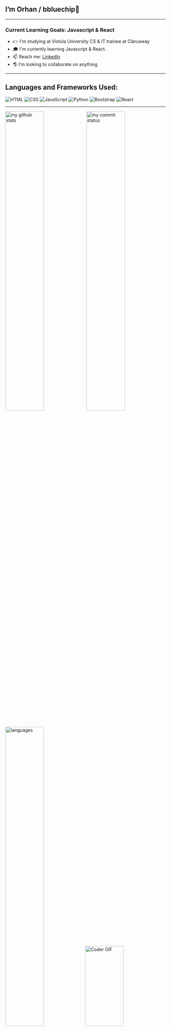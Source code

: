 ## I’m Orhan / bbluechip🎫

---

<!-- ### Current Project: -->

### Current Learning Goals: Javascript & React

- 👉 I'm studying at Vistula University CS & IT trainee at Clarusway
- 🎓 I'm currently learning Javascript & React.
- 📫 Reach me: [LinkedIn](https://www.linkedin.com/in/orhan-berk-d-2a8a7b238/)
- 🌎 I’m looking to collaborate on anything

---

## Languages and Frameworks Used:

![HTML](https://img.shields.io/badge/-HTML5-E34F26?logo=html5&logoColor=white&style=for-the-badge)
![CSS](https://img.shields.io/badge/-CSS3-1572B6?logo=css3&logoColor=white&style=for-the-badge)
![JavaScript](https://img.shields.io/badge/-JavaScript-F7DF1E?logo=javascript&logoColor=white&style=for-the-badge)
![Python](https://img.shields.io/badge/-Python-3776AB?logo=python&logoColor=white&style=for-the-badge)
![Bootstrap](https://img.shields.io/badge/-Bootstrap-7952B3?logo=bootstrap&logoColor=white&style=for-the-badge)
![React](https://img.shields.io/badge/React-20232A?style=for-the-badge&logo=react&logoColor=61DAFB)

---

<img src="https://github-readme-stats.vercel.app/api?username=bbluechip&theme=tokyonight-dark&show_icons=true" alt="my github stats" width="49%"/>&nbsp;
<img src="https://github-readme-streak-stats.herokuapp.com/?user=bbluechip&theme=tokyonight-dark&show_icons=true" alt="my commit status" width="49%" /> </p>
<img src="https://github-readme-stats.vercel.app/api/top-langs/?username=bbluechip&theme=tokyonight-dark&layout=compact" alt="languages" width="49%" >
<img alt="Coder GIF" src="https://camo.githubusercontent.com/5ddf73ad3a205111cf8c686f687fc216c2946a75005718c8da5b837ad9de78c9/68747470733a2f2f7468756d62732e6766796361742e636f6d2f4576696c4e657874446576696c666973682d736d616c6c2e676966" data-canonical-src="https://thumbs.gfycat.com/EvilNextDevilfish-small.gif" style="width: 49%; display: inline-block;" data-target="animated-image.originalImage" height="250">

---
